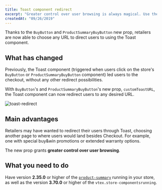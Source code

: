 ```yaml
---
title: Toast component redirect
excerpt: "Greater control over user browsing is always magical. Use the `BuyButton` and `ProductSummaryBuyButton` new prop and redirect your user to any URL with a simple click on the Toast component."
createdAt: "09/26/2019"
---
```


Thanks to the `BuyButton` and `ProductSummaryBuyButton` new prop, retailers are now able to choose any URL to direct users to using the Toast component. 

## What has changed

Previously, the Toast component (triggered when users click on the store's `BuyButton` or `ProductSummaryBuyButton` component) led users to the checkout, without any other redirect possibilities.

With `BuyButton`'s and `ProductSummaryBuyButton`'s new prop, `customToastURL`, the Toast component can now redirect users to any desired URL.

![toast-redirect](https://user-images.githubusercontent.com/52087100/65714342-4a100180-e071-11e9-91d3-b63cbb622fb2.gif)

## Main advantages

Retailers may have wanted to redirect their users through Toast, choosing another page to where users would land besides Checkout. For example, one with special buy&win promotions or extended warranty options. 

The new prop grants **greater control over user browsing**.

## What you need to do

Have version **2.35.0** or higher of the [`product-summary`](https://vtex.io/docs/components/product/vtex.product-summary) running in your store, as well as the version **3.70.0** or higher of the `vtex.store-componentsrunning`. 
